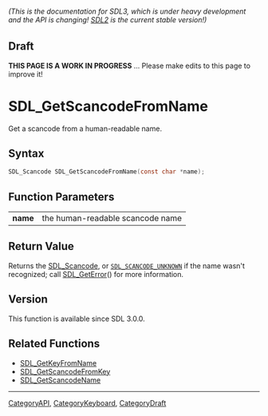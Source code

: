 ###### (This is the documentation for SDL3, which is under heavy development and the API is changing! [SDL2](https://wiki.libsdl.org/SDL2/) is the current stable version!)

## Draft

**THIS PAGE IS A WORK IN PROGRESS** ... Please make edits to this page to improve it!
# SDL_GetScancodeFromName

Get a scancode from a human-readable name.

## Syntax

```c
SDL_Scancode SDL_GetScancodeFromName(const char *name);

```

## Function Parameters

|              |                                  |
| ------------ | -------------------------------- |
| **name**     | the human-readable scancode name |

## Return Value

Returns the [SDL_Scancode](SDL_Scancode.md), or
[`SDL_SCANCODE_UNKNOWN`](SDL_SCANCODE_UNKNOWN) if the name wasn't
recognized; call [SDL_GetError](SDL_GetError.md)() for more information.

## Version

This function is available since SDL 3.0.0.

## Related Functions

* [SDL_GetKeyFromName](SDL_GetKeyFromName.md)
* [SDL_GetScancodeFromKey](SDL_GetScancodeFromKey.md)
* [SDL_GetScancodeName](SDL_GetScancodeName.md)

----
[CategoryAPI](CategoryAPI.md), [CategoryKeyboard](CategoryKeyboard.md), [CategoryDraft](CategoryDraft.md)
